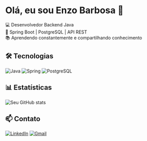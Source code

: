 # Olá, eu sou Enzo Barbosa 👋

💻 Desenvolvedor Backend Java  
🌱 Spring Boot | PostgreSQL | API REST  
📚 Aprendendo constantemente e compartilhando conhecimento

## 🛠 Tecnologias

![Java](https://img.shields.io/badge/Java-ED8B00?style=for-the-badge&logo=openjdk&logoColor=white)
![Spring](https://img.shields.io/badge/Spring-6DB33F?style=for-the-badge&logo=spring&logoColor=white)
![PostgreSQL](https://img.shields.io/badge/PostgreSQL-316192?style=for-the-badge&logo=postgresql&logoColor=white)

## 📊 Estatísticas

![Seu GitHub stats](https://github-readme-stats.vercel.app/api?username=enzo-barbosa&show_icons=true&theme=dracula&hide=issues)

## 📫 Contato

[![LinkedIn](https://img.shields.io/badge/-LinkedIn-0077B5?style=for-the-badge&logo=LinkedIn&logoColor=white)](https://www.linkedin.com/in/enzo-barbosa-dourado-de-almeida-070728255/)
[![Gmail](https://img.shields.io/badge/-Gmail-D14836?style=for-the-badge&logo=Gmail&logoColor=white)](mailto:enzoalmeida570gmail.com)
